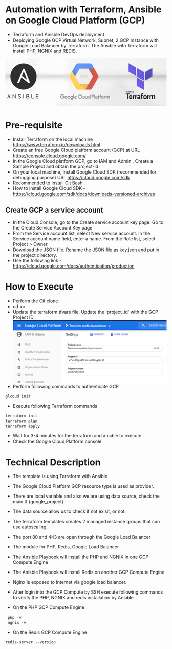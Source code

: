 # Automation with Terraform, Ansible on Google Cloud Platform (GCP) 
-  Terraform and Anisble DevOps deployment
- Deploying Google GCP Virtual Network, Subnet, 2 GCP Instance with Google Load Balancer by Terraform. The Ansible with Terraform will install PHP, NGNIX and REDIS.

![Deployment](docs/gcp-terraform-ansible.jpeg)

# Pre-requisite
- Install Terraform on the local machine https://www.terraform.io/downloads.html
- Create an free Google Cloud platform account (GCP) at URL https://console.cloud.google.com/
- In the Google Cloud platform GCP, go to IAM and Admin , Create a Sample Project and obtain the project-id
- On your local machine, install Google Cloud SDK (recommended for debugging purpose) URL https://cloud.google.com/sdk 
- Recommended to install Git Bash
- How to install Google Cloud SDK - https://cloud.google.com/sdk/docs/downloads-versioned-archives
 
 ## Create GCP a service account
- In the Cloud Console, go to the Create service account key page. Go to the Create Service Account Key page
- From the Service account list, select New service account. In the Service account name field, enter a name. From the Role list, select Project > Owner.
- Download the JSON file. Rename the JSON file as key.json and put in the project directory. 
- Use the following link - https://cloud.google.com/docs/authentication/production

# How to Execute
- Perform the Git clone
- cd <<project-directory>>
- Update the terraform.tfvars file. Update the 'project_id' with the GCP Project ID
 ![Project ID](docs/project-id-gcp.png)
- Perform following commands to authenticate GCP
 ```
 glcoud init 
 ```
 - Execute following Terraform commands
 
 ```
 terraform init
 terraform plan
 terraform apply
 ```
 
 - Wait for 3-4 minutes for the terraform and ansible to execute.
 - Check the Google Cloud Platform console.
 
# Technical Description

- The template is using Terraform with Ansible
- The Google Cloud Platform GCP resource type is used as provider. 
- There are local variable and also we are using data source, check the main.tf (google_project)
- The data source allow us to check if not exisit, or not. 
- The terraform templates creates 2 managed instance groups that can use autoscaling.
- The port 80 and 443 are open through the Google Load Balancer 
- The module for PHP, Redis, Google Load Balancer
- The Ansible Playbook will install the PHP and NGNIX in one GCP Compute Engine
- The Anisble Playbook will install Redis on another GCP Compute Engine.
- Nginx is exposed to Internet via google load balancer.

 - After login into the GCP Compute by SSH  execute following commands to verify the PHP, NGNIX and redis installation by Ansible

- On the PHP GCP Compute Engine

```
 php -v
 ngnix -v 
 ```
- On the Redis GCP Compute Engine

 ```
 redis-server --version
 ```
